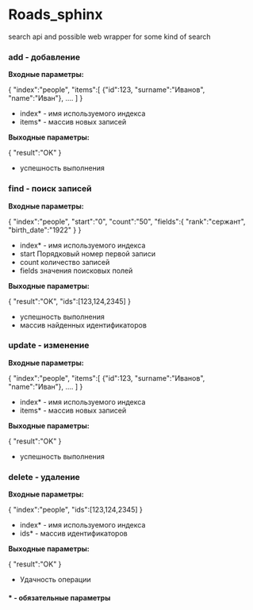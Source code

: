 Roads_sphinx
============

search api and possible web wrapper for some kind of search

### add - добавление

**Входные параметры:**

{ "index":"people", "items":[ {"id":123, "surname":"Иванов", "name":"Иван"}, .... ] }

 - index* - имя используемого индекса
 - items* - массив новых записей
      
**Выходные параметры:**

{ "result":"OK" }
 - успешность выполнения

### find - поиск записей
**Входные параметры:**

{ "index":"people", "start":"0", "count":"50", "fields":{ "rank":"сержант", "birth_date":"1922" } }

 - index* - имя используемого индекса
 - start  Порядковый номер первой записи
 - count  количество записей
 - fields значения поисковых полей
      
**Выходные параметры:**

{ "result":"OK", "ids":[123,124,2345] }
 - успешность выполнения
 - массив найденных идентификаторов
  
### update - изменение

**Входные параметры:**

{ "index":"people", "items":[ {"id":123, "surname":"Иванов", "name":"Иван"}, .... ] }

 - index* - имя используемого индекса
 - items* - массив новых записей
      
**Выходные параметры:**

{ "result":"OK" }
 - успешность выполнения

### delete - удаление

**Входные параметры:**

{ "index":"people", "ids":[123,124,2345] }

 - index* - имя используемого индекса
 - ids* - массив идентификаторов

**Выходные параметры:**

{ "result":"OK" }

 - Удачность операции

#### * - обязательные параметры

